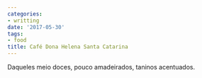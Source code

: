 ```yaml
---
categories:
- writting
date: '2017-05-30'
tags:
- food
title: Café Dona Helena Santa Catarina
---
```


Daqueles meio doces, pouco amadeirados, taninos acentuados.